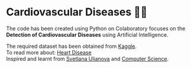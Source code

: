 # Cardiovascular Diseases 👨‍⚕️

The code has been created using Python on Colaboratory focuses on the **Detection of Cardiovascular Diseases** using Artificial Intelligence.

The required dataset has been obtained from [Kaggle](https://www.kaggle.com/sulianova/cardiovascular-disease-dataset). <br/>
To read more about: [Heart Disease](https://www.mayoclinic.org/diseases-conditions/heart-disease/symptoms-causes/syc-20353118) <br/>
Inspired and learnt from [Svetlana Ulianova](https://www.kaggle.com/sulianova/eda-cardiovascular-data) and [Computer Science](https://www.youtube.com/channel/UCbmb5IoBtHZTpYZCDBOC1CA).
